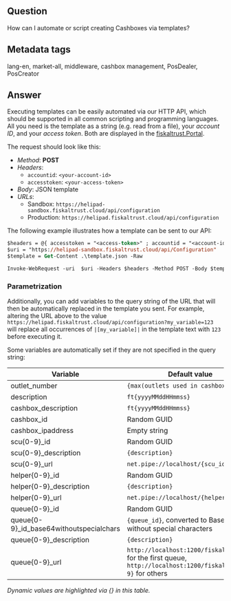 ## Question
How can I automate or script creating Cashboxes via templates?

## Metadata tags
lang-en, market-all, middleware, cashbox management, PosDealer, PosCreator

## Answer
Executing templates can be easily automated via our HTTP API, which should be supported in all common scripting and programming languages. All you need is the template as a string (e.g. read from a file), your _account ID_, and your _access token_. Both are displayed in the [fiskaltrust.Portal](https://portal.fiskaltrust.de/AccountProfile). 

The request should look like this:
- _Method_: **POST**
- _Headers_: 
  - `accountid`: `<your-account-id>`
  - `accesstoken`: `<your-access-token>`
- _Body_: JSON template
- _URLs_: 
  - Sandbox: `https://helipad-sandbox.fiskaltrust.cloud/api/configuration`
  - Production: `https://helipad.fiskaltrust.cloud/api/configuration`

The following example illustrates how a template can be sent to our API:

```ps
$headers = @{ accesstoken = "<access-token>" ; accountid = "<account-id>" }
$uri = "https://helipad-sandbox.fiskaltrust.cloud/api/Configuration"
$template = Get-Content .\template.json -Raw 

Invoke-WebRequest -uri  $uri -Headers $headers -Method POST -Body $template
```

### Parametrization
Additionally, you can add variables to the query string of the URL that will then be automatically replaced in the template you sent. For example, altering the URL above to the value `https://helipad.fiskaltrust.cloud/api/configuration?my_variable=123` will replace all occurrences of `|[my_variable]|` in the template text with `123` before executing it.

Some variables are automatically set if they are not specified in the query string:

| Variable      | Default value  |
| ------------- |-------------| 
| outlet_number | `{max(outlets used in cashboxes) + 1}`     |
| description      | `ft{yyyyMMddHHmmss}` |
| cashbox_description      | `ft{yyyyMMddHHmmss}` |
| cashbox_id     | Random GUID      |
| cashbox_ipaddress | Empty string      |
| scu{0-9}_id | Random GUID     |
| scu{0-9}_description | `{description}`      |
| scu{0-9}_url | `net.pipe://localhost/{scu_id}`      |
| helper{0-9}_id | Random GUID     |
| helper{0-9}_description | `{description}`      |
| helper{0-9}_url | `net.pipe://localhost/{helper_id}`      |
| queue{0-9}_id | Random GUID     |
| queue{0-9}_id_base64withoutspecialchars | `{queue_id}`, converted to Base64 without special characters    |
| queue{0-9}_description | `{description}`      |
| queue{0-9}_url | `http://localhost:1200/fiskaltrust` for the first queue, `http://localhost:1200/fiskaltrust{1-9}` for others      |

_Dynamic values are highlighted via {} in this table._